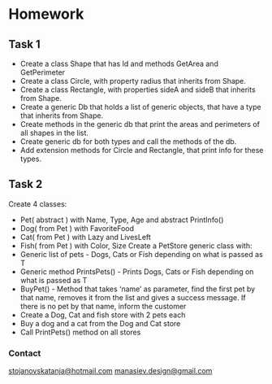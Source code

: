 # Homework

## Task 1

* Create a class Shape that has Id and methods GetArea and GetPerimeter
* Create a class Circle, with property radius that inherits from Shape.
* Create a class Rectangle, with properties sideA and sideB that inherits from Shape.
* Create a generic Db that holds a list of generic objects, that have a type that inherits from Shape.
* Create methods in the generic db that print the areas and perimeters of all shapes in the list.
* Create generic db for both types and call the methods of the db.
* Add extension methods for Circle and Rectangle, that print info for these types.

## Task 2
Create 4 classes:
* Pet( abstract ) with Name, Type, Age and abstract PrintInfo()
* Dog( from Pet ) with FavoriteFood
* Cat( from Pet ) with Lazy and LivesLeft
* Fish( from Pet ) with Color, Size
Create a PetStore generic class with:
* Generic list of pets - Dogs, Cats or Fish depending on what is passed as T
* Generic method PrintsPets() - Prints Dogs, Cats or Fish depending on what is passed as T
* BuyPet() - Method that takes ‘name’ as parameter, find the first pet by that name, removes it from the list and gives a success message. If there is no pet by that name, inform the customer
* Create a Dog, Cat and fish store with 2 pets each
* Buy a dog and a cat from the Dog and Cat store
* Call PrintPets() method on all stores


### Contact
stojanovskatanja@hotmail.com
manasiev.design@gmail.com
